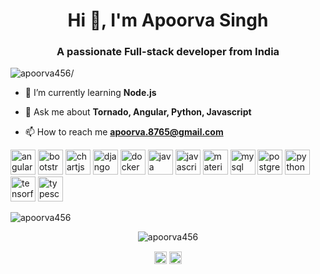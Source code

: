 <h1 align="center">Hi 👋, I'm Apoorva Singh</h1>
<h3 align="center">A passionate Full-stack developer from India</h3>
<p align="left"> <img src=https://komarev.com/ghpvc/?username=apoorva456 alt=apoorva456/> </p>

- 🌱 I’m currently learning **Node.js**

- 💬 Ask me about **Tornado, Angular, Python, Javascript**

- 📫 How to reach me **apoorva.8765@gmail.com**

<p align="left"><img src="https://devicons.github.io/devicon/devicon.git/icons/angularjs/angularjs-original.svg" alt="angularjs" width="40" height="40"/> <img src="https://devicons.github.io/devicon/devicon.git/icons/bootstrap/bootstrap-plain.svg" alt="bootstrap" width="40" height="40"/> <img src="https://www.chartjs.org/media/logo-title.svg" alt="chartjs" width="40" height="40"/> <img src="https://devicons.github.io/devicon/devicon.git/icons/django/django-original.svg" alt="django" width="40" height="40"/> <img src="https://devicons.github.io/devicon/devicon.git/icons/docker/docker-original-wordmark.svg" alt="docker" width="40" height="40"/> <img src="https://devicons.github.io/devicon/devicon.git/icons/java/java-original-wordmark.svg" alt="java" width="40" height="40"/> <img src="https://devicons.github.io/devicon/devicon.git/icons/javascript/javascript-original.svg" alt="javascript" width="40" height="40"/> <img src="https://raw.githubusercontent.com/prplx/svg-logos/5585531d45d294869c4eaab4d7cf2e9c167710a9/svg/materialize.svg" alt="materialize" width="40" height="40"/> <img src="https://devicons.github.io/devicon/devicon.git/icons/mysql/mysql-original-wordmark.svg" alt="mysql" width="40" height="40"/> <img src="https://devicons.github.io/devicon/devicon.git/icons/postgresql/postgresql-original-wordmark.svg" alt="postgresql" width="40" height="40"/> <img src="https://devicons.github.io/devicon/devicon.git/icons/python/python-original.svg" alt="python" width="40" height="40"/> <img src="https://www.vectorlogo.zone/logos/tensorflow/tensorflow-icon.svg" alt="tensorflow" width="40" height="40"/> <img src="https://devicons.github.io/devicon/devicon.git/icons/typescript/typescript-original.svg" alt="typescript" width="40" height="40"/></p><p><img align="center" src="https://github-readme-stats.vercel.app/api/top-langs/?username=apoorva456&layout=compact&hide=html" alt="apoorva456" /></p>
<p align="center"> <img src=https://github-readme-stats.vercel.app/api?username=apoorva456&show_icons=true alt=apoorva456 /> </p>

<p align="center">
<a href=https://linkedin.com/in/singh-apoorva target="blank"><img align="center" src=https://cdn.jsdelivr.net/npm/simple-icons@3.0.1/icons/linkedin.svg alt="singh-apoorva" height="20" width="20" /></a>
<a href=https://instagram.com/apoorvas.11 target="blank"><img align="center" src=https://cdn.jsdelivr.net/npm/simple-icons@3.0.1/icons/instagram.svg alt="apoorvas.11" height="20" width="20" /></a>
</p>
